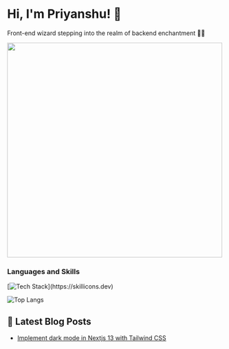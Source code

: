 # Hi, I'm Priyanshu! 👋

Front-end wizard stepping into the realm of backend enchantment 👩‍💻 

<img src="https://user-images.githubusercontent.com/74038190/225813708-98b745f2-7d22-48cf-9150-083f1b00d6c9.gif" width="500">

### Languages and Skills

[![Tech Stack](https://skillicons.dev/icons?i=js,html,css,react,typescript,nodejs,tailwind,wordpress,php,)](https://skillicons.dev)

![Top Langs](https://github-readme-stats-sigma-liart.vercel.app/api/top-langs/?username=priyanshuchaudhary53&layout=compact&theme=dark&hide=hack)

## 📑 Latest Blog Posts

- [Implement dark mode in Nextjs 13 with Tailwind CSS](https://priyanshuchaudhary.hashnode.dev/implement-dark-mode-in-nextjs-13-with-tailwind-css)

